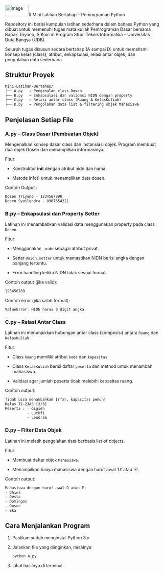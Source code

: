 <img width="77" height="37" alt="image" src="https://github.com/user-attachments/assets/06382713-9efc-4483-b8c4-94fcd272fcf8" /># Mini Latihan Bertahap – Pemrograman Python

Repository ini berisi kumpulan latihan sederhana dalam bahasa Python yang dibuat untuk memenuhi tugas mata kuliah Pemrograman Dasar bersama Bapak Triyono, S.Kom di Program Studi Teknik Informatika – Universitas Duta Bangsa (UDB).

Seluruh tugas disusun secara bertahap (A sampai D) untuk memahami konsep kelas (class), atribut, enkapsulasi, relasi antar objek, dan pengolahan data sederhana.


## Struktur Proyek

```bash
Mini-Latihan-Bertahap/
├── A.py   → Pengenalan class Dosen
├── B.py   → Enkapsulasi dan validasi NIDN dengan property
├── C.py   → Relasi antar class (Ruang & KelasKuliah)
├── D.py   → Pengolahan data list & filtering objek Mahasiswa
```


## Penjelasan Setiap File

### A.py – Class Dasar (Pembuatan Objek)

Mengenalkan konsep dasar class dan instansiasi objek.
Program membuat dua objek Dosen dan menampilkan informasinya.

Fitur:

 - Konstruktor __init__ dengan atribut nidn dan nama.

 - Metode info() untuk menampilkan data dosen.

Contoh Output :

```bash
Dosen Triyono - 1234567890
Dosen Syailendra - 0987654321
```

### B.py – Enkapsulasi dan Property Setter

Latihan ini menambahkan validasi data menggunakan property pada class `Dosen`.

Fitur:

 - Menggunakan `_nidn` sebagai atribut privat.

 - Setter `@nidn.setter` untuk memastikan NIDN berisi angka dengan panjang tertentu.

 - Error handling ketika NIDN tidak sesuai format.

Contoh output (jika valid):

```bash
123456789
```

Contoh error (jika salah format):

```bash
ValueError: NIDN harus 9 digit angka.
```

### C.py – Relasi Antar Class

Latihan ini menunjukkan hubungan antar class (komposisi) antara `Ruang` dan `KelasKuliah`.

Fitur:

 - Class `Ruang` memiliki atribut `kode` dan `kapasitas`.

 - Class `KelasKuliah` berisi daftar `peserta` dan method untuk menambah mahasiswa.

 - Validasi agar jumlah peserta tidak melebihi kapasitas ruang.

Contoh output:

```bash
Tidak bisa menambahkan Irfan, kapasitas penuh!
Kelas TI-23A5 (3/3)
Peserta : - Gigieh
          - Luthfi
          - Lendraa
```

### D.py – Filter Data Objek

Latihan ini melatih pengolahan data berbasis list of objects.

Fitur:

 - Membuat daftar objek `Mahasiswa`.

 - Menampilkan hanya mahasiswa dengan huruf awal ‘D’ atau ‘E’.

Contoh output:

```bash
Mahasiswa dengan huruf awal D atau E:
- Dhiwa
- Desta
- Domingos
- Dosen
- Eka
```

## Cara Menjalankan Program

 1. Pastikan sudah menginstal Python 3.x

 2. Jalankan file yang diinginkan, misalnya:
    ```bash
    python A.py
    ```
 3. Lihat hasilnya di terminal.

